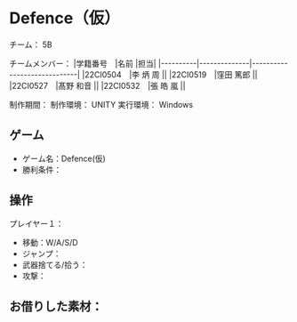 # Defence（仮）

チーム： 5B

チームメンバー：
|学籍番号　|名前          |担当|
|----------|--------------|-----------------------------|
|22CI0504　|李 炳 周      ||
|22CI0519　|窪田 篤郎     ||
|22CI0527　|髙野 和音     ||
|22CI0532　|張 皓 嵐      ||

制作期間： 
制作環境： UNITY
実行環境： Windows

## ゲーム
- ゲーム名：Defence(仮)
- 勝利条件：

## 操作

プレイヤー１：
- 移動：W/A/S/D
- ジャンプ：
- 武器捨てる/拾う：
- 攻撃：

## お借りした素材：
